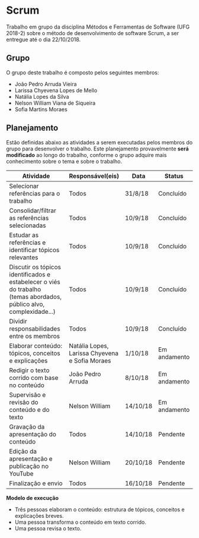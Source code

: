 ﻿# Scrum

Trabalho em grupo da disciplina Métodos e Ferramentas de Software (UFG 2018-2) sobre o método de desenvolvimento de software Scrum, a ser entregue até o dia 22/10/2018.

## Grupo

O grupo deste trabalho é composto pelos seguintes membros:

- João Pedro Arruda Vieira
- Larissa Chyevena Lopes de Mello
- Natália Lopes da Silva
- Nelson William Viana de Siqueira
- Sofia Martins Moraes

## Planejamento

Estão definidas abaixo as atividades a serem executadas pelos membros do grupo para desenvolver o trabalho. Este planejamento provavelmente **será modificado** ao longo do trabalho, conforme o grupo adquire mais conhecimento sobre o tema e sobre o trabalho.

| Atividade | Responsável(eis) | Data | Status |
|---|---|---|---|
| Selecionar referências para o trabalho | Todos  | 31/8/18 | Concluído |
| Consolidar/filtrar as referências selecionadas | Todos  | 10/9/18 | Concluído |
| Estudar as referências e identificar tópicos relevantes | Todos  | 10/9/18 | Concluído |
| Discutir os tópicos identificados e estabelecer o viés do trabalho<br>(temas abordados, público alvo, complexidade...) | Todos | 10/9/18 | Concluído |
| Dividir responsabilidades entre os membros | Todos  | 10/9/18 | Concluído |
| Elaborar conteúdo: tópicos, conceitos e explicações | Natália Lopes,<br>Larissa Chyevena<br>e Sofia Moraes | 1/10/18 | Em andamento |
| Redigir o texto corrido com base no conteúdo | João Pedro Arruda | 8/10/18 | Em andamento |
| Supervisão e revisão do conteúdo e do texto | Nelson William | 14/10/18 | Em andamento |
| Gravação da apresentação do conteúdo | Todos | 14/10/18 | Pendente |
| Edição da apresentação e publicação no YouTube | Nelson William | 20/10/18 | Pendente |
| Finalização e envio | Todos | 16/10/18 | Pendente |

**Modelo de execução**
- Três pessoas elaboram o conteúdo: estrutura de tópicos, conceitos e explicações breves.
- Uma pessoa transforma o conteúdo em texto corrido.
- Uma pessoa revisa o texto.
